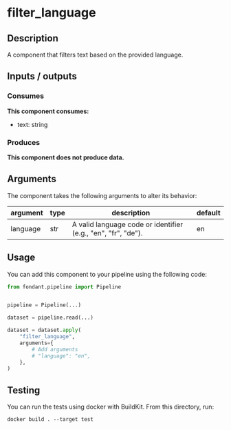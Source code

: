 # filter_language

<a id="filter_language#description"></a>
## Description
A component that filters text based on the provided language.

<a id="filter_language#inputs_outputs"></a>
## Inputs / outputs 

<a id="filter_language#consumes"></a>
### Consumes 
**This component consumes:**

- text: string




<a id="filter_language#produces"></a>  
### Produces 


**This component does not produce data.**

<a id="filter_language#arguments"></a>
## Arguments

The component takes the following arguments to alter its behavior:

| argument | type | description | default |
| -------- | ---- | ----------- | ------- |
| language | str | A valid language code or identifier (e.g., "en", "fr", "de"). | en |

<a id="filter_language#usage"></a>
## Usage 

You can add this component to your pipeline using the following code:

```python
from fondant.pipeline import Pipeline


pipeline = Pipeline(...)

dataset = pipeline.read(...)

dataset = dataset.apply(
    "filter_language",
    arguments={
        # Add arguments
        # "language": "en",
    },
)
```

<a id="filter_language#testing"></a>
## Testing

You can run the tests using docker with BuildKit. From this directory, run:
```
docker build . --target test
```
